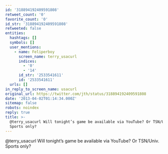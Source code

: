 ```yaml
---
id: '318894192409591808'
retweet_count: '0'
favorite_count: '0'
id_str: '318894192409591808'
retweeted: false
entities:
  hashtags: []
  symbols: []
  user_mentions:
    - name: Feliperboy
      screen_name: terry_usacurl
      indices:
        - '0'
        - '14'
      id_str: '2533541611'
      id: '2533541611'
  urls: []
in_reply_to_screen_name: usacurl
original_url: https://twitter.com/jth/status/318894192409591808
date: '2013-04-02T01:14:34.000Z'
sitemap: false
robots: noindex
reply: true
title: >-
  @terry_usacurl Will tonight’s game be available via YouTube? Or TSN/Univ.
  Sports only?
---
```


@terry_usacurl Will tonight’s game be available via YouTube? Or TSN/Univ. Sports only?